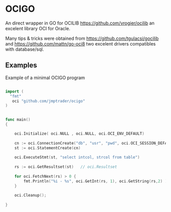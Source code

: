 # OCIGO

An direct wrapper in GO for OCILIB https://github.com/vrogier/ocilib an excelent library OCI for Oracle.

Many tips & tricks were obtained from https://github.com/tgulacsi/gocilib and https://github.com/mattn/go-oci8  two excelent drivers compatibles with database/sql.

## Examples

Example of a minimal OCIGO program

```GO

import (
  "fmt"
   oci "github.com/jmptrader/ocigo"
)

 
func main()
{

    oci.Initialize( oci.NULL , oci.NULL, oci.OCI_ENV_DEFAULT)
 
    cn := oci.ConnectionCreate("db", "usr", "pwd", oci.OCI_SESSION_DEFAULT)     // oci.Connection
    st := oci.StatementCreate(cn)                                               // oci.Statement
 
    oci.ExecuteStmt(st, "select intcol, strcol from table")
 
    rs := oci.GetResultset(st)   // oci.Resultset
 
    for oci.FetchNext(rs) > 0 {
        fmt.Println("%i - %s", oci.GetInt(rs, 1), oci.GetString(rs,2) )
    }
 
    oci.Cleanup();
 
}
```

